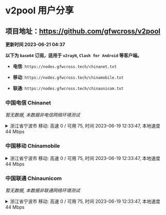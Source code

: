 # v2pool 用户分享
## 项目地址：<https://github.com/gfwcross/v2pool>
**更新时间 2023-06-21 04:37**


**以下为 `base64` 订阅，适用于 `v2rayN`, `Clash for Android` 等客户端。**

- **电信**: `https://nodes.gfwcross.tech/chinanet.txt`

- **移动**: `https://nodes.gfwcross.tech/chinamobile.txt`

- **联通**: `https://nodes.gfwcross.tech/chinaunicom.txt`


### 中国电信 Chinanet
<i>暂无数据, 本数据非电信网络环境测试</i>
<details><summary>浙江省宁波市 移动: 高速 0 / 可用 75, 时间 2023-06-19 12:33:47, 本地速度 44 Mbps</summary><p>可用节点订阅：https://transfer.sh/DRoj0nsOOe/running.txt<br>高速节点订阅：https://transfer.sh/vR5MpVfWNx/good.txt<br>低延迟节点订阅：https://transfer.sh/1bg590fU8u/low_delay.txt</p></details>
<p></p>

### 中国移动 Chinamobile
<details><summary>浙江省宁波市 移动: 高速 0 / 可用 75, 时间 2023-06-19 12:33:47, 本地速度 44 Mbps</summary><p>可用节点订阅：https://transfer.sh/DRoj0nsOOe/running.txt<br>高速节点订阅：https://transfer.sh/vR5MpVfWNx/good.txt<br>低延迟节点订阅：https://transfer.sh/1bg590fU8u/low_delay.txt</p></details>
<p></p>

### 中国联通 Chinaunicom
<i>暂无数据, 本数据非联通网络环境测试</i>
<details><summary>浙江省宁波市 移动: 高速 0 / 可用 75, 时间 2023-06-19 12:33:47, 本地速度 44 Mbps</summary><p>可用节点订阅：https://transfer.sh/DRoj0nsOOe/running.txt<br>高速节点订阅：https://transfer.sh/vR5MpVfWNx/good.txt<br>低延迟节点订阅：https://transfer.sh/1bg590fU8u/low_delay.txt</p></details>
<p></p>